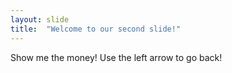 ```yaml
---
layout: slide
title:  "Welcome to our second slide!"
---
```

Show me the money!
Use the left arrow to go back!
